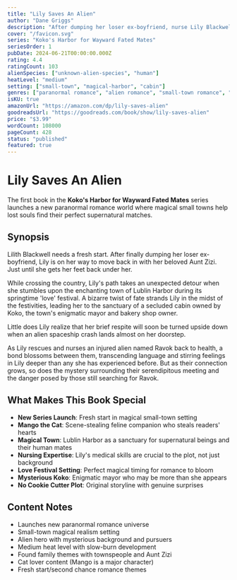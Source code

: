 ```yaml
---
title: "Lily Saves An Alien"
author: "Dane Griggs"
description: "After dumping her loser ex-boyfriend, nurse Lily Blackwell takes a detour through the magical town of Lublin Harbor during their spring love festival. When an alien spaceship crash-lands near her cabin, her nursing skills and Mango the cat help save more than just a life."
cover: "/favicon.svg"
series: "Koko's Harbor for Wayward Fated Mates"
seriesOrder: 1
pubDate: 2024-06-21T00:00:00.000Z
rating: 4.4
ratingCount: 103
alienSpecies: ["unknown-alien-species", "human"]
heatLevel: "medium"
setting: ["small-town", "magical-harbor", "cabin"]
genres: ["paranormal romance", "alien romance", "small-town romance", "magical realism"]
isKU: true
amazonUrl: "https://amazon.com/dp/lily-saves-alien"
goodreadsUrl: "https://goodreads.com/book/show/lily-saves-alien"
price: "$3.99"
wordCount: 108000
pageCount: 428
status: "published"
featured: true
---
```


# Lily Saves An Alien

The first book in the **Koko's Harbor for Wayward Fated Mates** series launches a new paranormal romance world where magical small towns help lost souls find their perfect supernatural matches.

## Synopsis

Lilith Blackwell needs a fresh start. After finally dumping her loser ex-boyfriend, Lily is on her way to move back in with her beloved Aunt Zizi. Just until she gets her feet back under her.

While crossing the country, Lily's path takes an unexpected detour when she stumbles upon the enchanting town of Lublin Harbor during its springtime 'love' festival. A bizarre twist of fate strands Lily in the midst of the festivities, leading her to the sanctuary of a secluded cabin owned by Koko, the town's enigmatic mayor and bakery shop owner.

Little does Lily realize that her brief respite will soon be turned upside down when an alien spaceship crash lands almost on her doorstep.

As Lily rescues and nurses an injured alien named Ravok back to health, a bond blossoms between them, transcending language and stirring feelings in Lily deeper than any she has experienced before. But as their connection grows, so does the mystery surrounding their serendipitous meeting and the danger posed by those still searching for Ravok.

## What Makes This Book Special

- **New Series Launch**: Fresh start in magical small-town setting
- **Mango the Cat**: Scene-stealing feline companion who steals readers' hearts
- **Magical Town**: Lublin Harbor as a sanctuary for supernatural beings and their human mates
- **Nursing Expertise**: Lily's medical skills are crucial to the plot, not just background
- **Love Festival Setting**: Perfect magical timing for romance to bloom
- **Mysterious Koko**: Enigmatic mayor who may be more than she appears
- **No Cookie Cutter Plot**: Original storyline with genuine surprises

## Content Notes

- Launches new paranormal romance universe
- Small-town magical realism setting
- Alien hero with mysterious background and pursuers
- Medium heat level with slow-burn development
- Found family themes with townspeople and Aunt Zizi
- Cat lover content (Mango is a major character)
- Fresh start/second chance romance themes